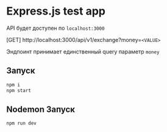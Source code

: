 # Express.js test app

API будет доступен по `localhost:3000`

[GET] http://localhost:3000/api/v1/exchange?money=`<VALUE>`

Эндпоинт принимает единственный query параметр `money`

## Запуск

```bash
npm i
npm start
```

## Nodemon Запуск

```bash
npm run dev
```